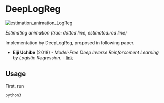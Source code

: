 # DeepLogReg

![estimation_animation_LogReg](./LogReg.gif "Estimating density ratio by DeepLogReg") 

*Estimating animation (true: dotted line, estimated:red line)*

Implementation by DeepLogReg, proposed in following paper.
* **Eiji Uchibe** (2018) - *Model-Free Deep Inverse Reinforcement Learning by Logistic Regression.* - [link](https://link.springer.com/article/10.1007/s11063-017-9702-7)
## Usage
First, run
```
python3 
```
